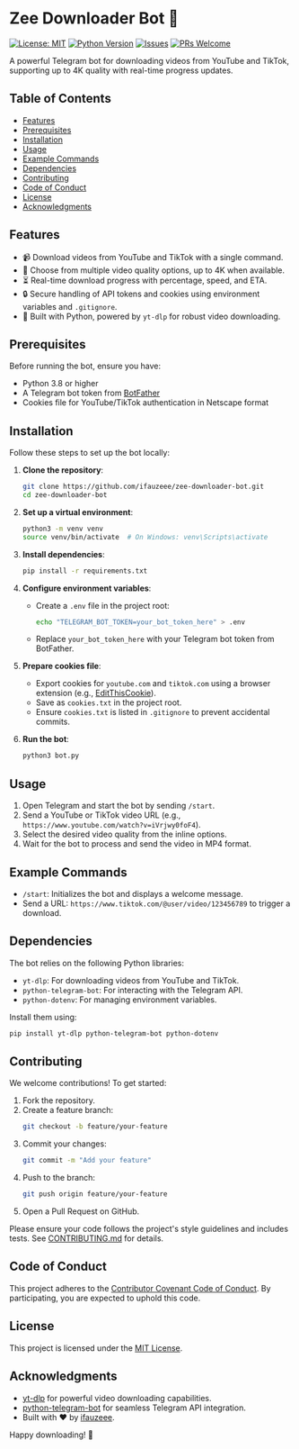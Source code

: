 
# Zee Downloader Bot 🚀

[![License: MIT](https://img.shields.io/badge/License-MIT-yellow.svg)](https://opensource.org/licenses/MIT)
[![Python Version](https://img.shields.io/badge/Python-3.8%2B-blue)](https://www.python.org/)
[![Issues](https://img.shields.io/github/issues/ifauzeee/zee-downloader-bot)](https://github.com/ifauzeee/zee-downloader-bot/issues)
[![PRs Welcome](https://img.shields.io/badge/PRs-welcome-brightgreen.svg)](https://github.com/ifauzeee/zee-downloader-bot/pulls)

A powerful Telegram bot for downloading videos from YouTube and TikTok, supporting up to 4K quality with real-time progress updates.

## Table of Contents
- [Features](#features)
- [Prerequisites](#prerequisites)
- [Installation](#installation)
- [Usage](#usage)
- [Example Commands](#example-commands)
- [Dependencies](#dependencies)
- [Contributing](#contributing)
- [Code of Conduct](#code-of-conduct)
- [License](#license)
- [Acknowledgments](#acknowledgments)

## Features
- 📹 Download videos from YouTube and TikTok with a single command.
- 🎥 Choose from multiple video quality options, up to 4K when available.
- ⏳ Real-time download progress with percentage, speed, and ETA.
- 🔒 Secure handling of API tokens and cookies using environment variables and `.gitignore`.
- 🐍 Built with Python, powered by `yt-dlp` for robust video downloading.

## Prerequisites
Before running the bot, ensure you have:
- Python 3.8 or higher
- A Telegram bot token from [BotFather](https://t.me/BotFather)
- Cookies file for YouTube/TikTok authentication in Netscape format

## Installation
Follow these steps to set up the bot locally:

1. **Clone the repository**:
   ```bash
   git clone https://github.com/ifauzeee/zee-downloader-bot.git
   cd zee-downloader-bot
   ```

2. **Set up a virtual environment**:
   ```bash
   python3 -m venv venv
   source venv/bin/activate  # On Windows: venv\Scripts\activate
   ```

3. **Install dependencies**:
   ```bash
   pip install -r requirements.txt
   ```

4. **Configure environment variables**:
   - Create a `.env` file in the project root:
     ```bash
     echo "TELEGRAM_BOT_TOKEN=your_bot_token_here" > .env
     ```
   - Replace `your_bot_token_here` with your Telegram bot token from BotFather.

5. **Prepare cookies file**:
   - Export cookies for `youtube.com` and `tiktok.com` using a browser extension (e.g., [EditThisCookie](https://chrome.google.com/webstore/detail/editthiscookie)).
   - Save as `cookies.txt` in the project root.
   - Ensure `cookies.txt` is listed in `.gitignore` to prevent accidental commits.

6. **Run the bot**:
   ```bash
   python3 bot.py
   ```

## Usage
1. Open Telegram and start the bot by sending `/start`.
2. Send a YouTube or TikTok video URL (e.g., `https://www.youtube.com/watch?v=iVrjwy0foF4`).
3. Select the desired video quality from the inline options.
4. Wait for the bot to process and send the video in MP4 format.

## Example Commands
- `/start`: Initializes the bot and displays a welcome message.
- Send a URL: `https://www.tiktok.com/@user/video/123456789` to trigger a download.

## Dependencies
The bot relies on the following Python libraries:
- `yt-dlp`: For downloading videos from YouTube and TikTok.
- `python-telegram-bot`: For interacting with the Telegram API.
- `python-dotenv`: For managing environment variables.

Install them using:
```bash
pip install yt-dlp python-telegram-bot python-dotenv
```

## Contributing
We welcome contributions! To get started:
1. Fork the repository.
2. Create a feature branch:
   ```bash
   git checkout -b feature/your-feature
   ```
3. Commit your changes:
   ```bash
   git commit -m "Add your feature"
   ```
4. Push to the branch:
   ```bash
   git push origin feature/your-feature
   ```
5. Open a Pull Request on GitHub.

Please ensure your code follows the project's style guidelines and includes tests. See [CONTRIBUTING.md](CONTRIBUTING.md) for details.

## Code of Conduct
This project adheres to the [Contributor Covenant Code of Conduct](https://www.contributor-covenant.org/version/2/0/code_of_conduct/). By participating, you are expected to uphold this code.

## License
This project is licensed under the [MIT License](LICENSE).

## Acknowledgments
- [yt-dlp](https://github.com/yt-dlp/yt-dlp) for powerful video downloading capabilities.
- [python-telegram-bot](https://github.com/python-telegram-bot/python-telegram-bot) for seamless Telegram API integration.
- Built with ❤️ by [ifauzeee](https://github.com/ifauzeee).

Happy downloading! 🎉
